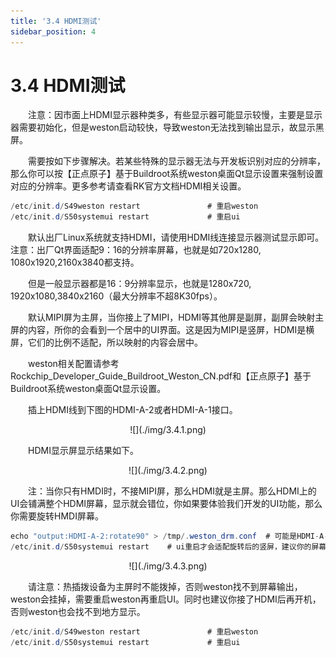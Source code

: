 ```yaml
---
title: '3.4 HDMI测试'
sidebar_position: 4
---
```


# 3.4 HDMI测试

&emsp;&emsp;注意：因市面上HDMI显示器种类多，有些显示器可能显示较慢，主要是显示器需要初始化，但是weston启动较快，导致weston无法找到输出显示，故显示黑屏。

&emsp;&emsp;需要按如下步骤解决。若某些特殊的显示器无法与开发板识别对应的分辨率，那么你可以按【正点原子】基于Buildroot系统weston桌面Qt显示设置来强制设置对应的分辨率。更多参考请查看RK官方文档HDMI相关设置。

```c#
/etc/init.d/S49weston restart				# 重启weston
/etc/init.d/S50systemui restart				# 重启ui
```

&emsp;&emsp;默认出厂Linux系统就支持HDMI，请使用HDMI线连接显示器测试显示即可。注意：出厂Qt界面适配9：16的分辨率屏幕，也就是如720x1280, 1080x1920,2160x3840都支持。

&emsp;&emsp;但是一般显示器都是16：9分辨率显示，也就是1280x720, 1920x1080,3840x2160（最大分辨率不超8K30fps）。

&emsp;&emsp;默认MIPI屏为主屏，当你接上了MIPI，HDMI等其他屏是副屏，副屏会映射主屏的内容，所你的会看到一个居中的UI界面。这是因为MIPI是竖屏，HDMI是横屏，它们的比例不适配，所以映射的内容会居中。

&emsp;&emsp;weston相关配置请参考Rockchip_Developer_Guide_Buildroot_Weston_CN.pdf和【正点原子】基于Buildroot系统weston桌面Qt显示设置。

&emsp;&emsp;插上HDMI线到下图的HDMI-A-2或者HDMI-A-1接口。

<center>
![](./img/3.4.1.png)
</center>

&emsp;&emsp;HDMI显示屏显示结果如下。

<center>
![](./img/3.4.2.png)
</center>

&emsp;&emsp;注：当你只有HMDI时，不接MIPI屏，那么HDMI就是主屏。那么HDMI上的UI会铺满整个HDMI屏幕，显示就会错位，你如果要体验我们开发的UI功能，那么你需要旋转HMDI屏幕。

```c#
echo "output:HDMI-A-2:rotate90" > /tmp/.weston_drm.conf  # 可能是HDMI-A-1，根据你插的HDMI接口位置！
/etc/init.d/S50systemui restart    # ui重启才会适配旋转后的竖屏，建议你的屏幕物理旋转90度才能体验UI。
```

<center>
![](./img/3.4.3.png)
</center>

&emsp;&emsp;请注意：热插拨设备为主屏时不能拨掉，否则weston找不到屏幕输出，weston会挂掉，需要重启weston再重启UI。同时也建议你接了HDMI后再开机，否则weston也会找不到地方显示。

```c#
/etc/init.d/S49weston restart				# 重启weston
/etc/init.d/S50systemui restart				# 重启ui
```

